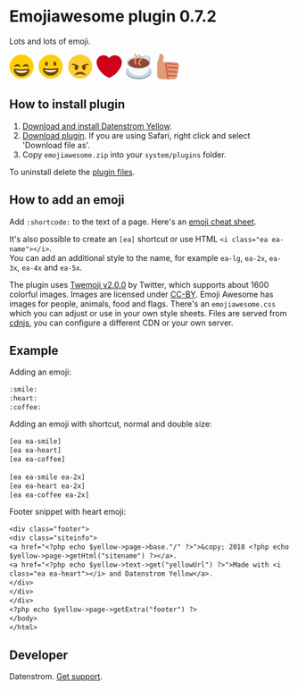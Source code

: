 Emojiawesome plugin 0.7.2
=========================
Lots and lots of emoji.

![Screenshot](emojiawesome-screenshot.jpg?raw=true)

## How to install plugin

1. [Download and install Datenstrom Yellow](https://github.com/datenstrom/yellow/).
2. [Download plugin](https://github.com/datenstrom/yellow-plugins/raw/master/zip/emojiawesome.zip). If you are using Safari, right click and select 'Download file as'.
3. Copy `emojiawesome.zip` into your `system/plugins` folder.

To uninstall delete the [plugin files](update.ini).

## How to add an emoji

Add `:shortcode:` to the text of a page. Here's an [emoji cheat sheet](http://www.emoji-cheat-sheet.com). 

It's also possible to create an `[ea]` shortcut or use HTML `<i class="ea ea-name"></i>`.  
You can add an additional style to the name, for example `ea-lg`, `ea-2x`, `ea-3x`, `ea-4x` and `ea-5x`.

The plugin uses [Twemoji v2.0.0](https://github.com/twitter/twemoji) by Twitter, which supports about 1600 colorful images. Images are licensed under [CC-BY](http://creativecommons.org/licenses/by/4.0/). Emoji Awesome has images for people, animals, food and flags. There's an `emojiawesome.css` which you can adjust or use in your own style sheets. Files are served from [cdnjs](https://cdnjs.com), you can configure a different CDN or your own server.

## Example

Adding an emoji:

    :smile: 
    :heart: 
    :coffee:

Adding an emoji with shortcut, normal and double size:

    [ea ea-smile]
    [ea ea-heart]
    [ea ea-coffee]
    
    [ea ea-smile ea-2x]
    [ea ea-heart ea-2x]
    [ea ea-coffee ea-2x]

Footer snippet with heart emoji:

    <div class="footer">
    <div class="siteinfo">
    <a href="<?php echo $yellow->page->base."/" ?>">&copy; 2018 <?php echo $yellow->page->getHtml("sitename") ?></a>.
    <a href="<?php echo $yellow->text->get("yellowUrl") ?>">Made with <i class="ea ea-heart"></i> and Datenstrom Yellow</a>.
    </div>
    </div>
    </div>
    <?php echo $yellow->page->getExtra("footer") ?>
    </body>
    </html>

## Developer

Datenstrom. [Get support](https://developers.datenstrom.se/help/support).
